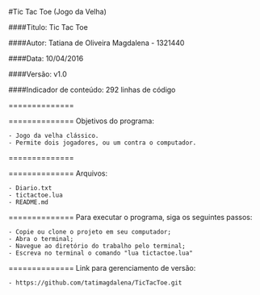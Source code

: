 #Tic Tac Toe (Jogo da Velha)

####Titulo:
Tic Tac Toe

####Autor:
Tatiana de Oliveira Magdalena - 1321440<br/>

####Data:
10/04/2016

####Versão:
v1.0

####Indicador de conteúdo:
292 linhas de código

==============

==============
Objetivos do programa:

	- Jogo da velha clássico.
    - Permite dois jogadores, ou um contra o computador.

==============

==============
Arquivos:

	- Diario.txt
	- tictactoe.lua
	- README.md

==============
Para executar o programa, siga os seguintes passos:

	- Copie ou clone o projeto em seu computador;
	- Abra o terminal;
	- Navegue ao diretório do trabalho pelo terminal;
	- Escreva no terminal o comando "lua tictactoe.lua"

==============
Link para gerenciamento de versão:

	- https://github.com/tatimagdalena/TicTacToe.git
